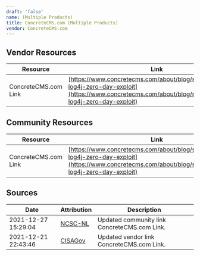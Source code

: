 ```yaml
---
draft: 'false'
name: (Multiple Products)
title: ConcreteCMS.com (Multiple Products)
vendor: ConcreteCMS.com
---
```


## Vendor Resources
| Resource | Link |
| --- | --- |
| ConcreteCMS.com Link | [https://www.concretecms.com/about/blog/security/concrete-log4j-zero-day-exploit](https://www.concretecms.com/about/blog/security/concrete-log4j-zero-day-exploit) |

## Community Resources
| Resource | Link |
| --- | --- |
| ConcreteCMS.com Link | [https://www.concretecms.com/about/blog/security/concrete-log4j-zero-day-exploit](https://www.concretecms.com/about/blog/security/concrete-log4j-zero-day-exploit) |


## Sources
| Date | Attribution | Description |
| --- | --- | --- |
| 2021-12-27 15:29:04 | [NCSC-NL](https://github.com/NCSC-NL/log4shell/blob/main/software/README.md) | Updated community link ConcreteCMS.com Link.  |
| 2021-12-21 22:43:46 | [CISAGov](https://raw.githubusercontent.com/cisagov/log4j-affected-db/develop/README.md) | Updated vendor link ConcreteCMS.com Link.  |
